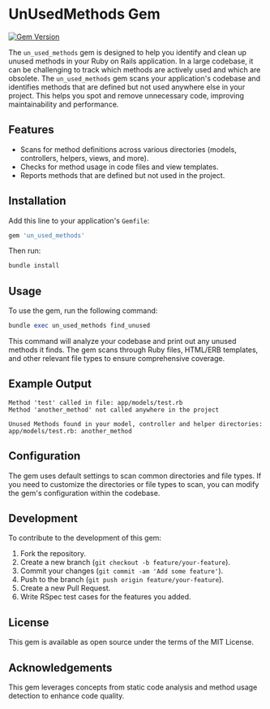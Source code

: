 # UnUsedMethods Gem

[![Gem Version](https://badge.fury.io/rb/un_used_methods.svg)](https://badge.fury.io/rb/un_used_methods)

The `un_used_methods` gem is designed to help you identify and clean up unused methods in your Ruby on Rails application. In a large codebase, it can be challenging to track which methods are actively used and which are obsolete. The `un_used_methods` gem scans your application's codebase and identifies methods that are defined but not used anywhere else in your project. This helps you spot and remove unnecessary code, improving maintainability and performance.


## Features

- Scans for method definitions across various directories (models, controllers, helpers, views, and more).
- Checks for method usage in code files and view templates.
- Reports methods that are defined but not used in the project.

## Installation

Add this line to your application's `Gemfile`:

```ruby
gem 'un_used_methods'
```

Then run:

```ruby
bundle install
```

## Usage

To use the gem, run the following command:

```ruby
bundle exec un_used_methods find_unused
```

This command will analyze your codebase and print out any unused methods it finds. The gem scans through Ruby files, HTML/ERB templates, and other relevant file types to ensure comprehensive coverage.

## Example Output

```plaintext
Method 'test' called in file: app/models/test.rb
Method 'another_method' not called anywhere in the project

Unused Methods found in your model, controller and helper directories:
app/models/test.rb: another_method
```

## Configuration

The gem uses default settings to scan common directories and file types. If you need to customize the directories or file types to scan, you can modify the gem's configuration within the codebase.

## Development

To contribute to the development of this gem:

1. Fork the repository.
2. Create a new branch (`git checkout -b feature/your-feature`).
3. Commit your changes (`git commit -am 'Add some feature'`).
4. Push to the branch (`git push origin feature/your-feature`).
5. Create a new Pull Request.
6. Write RSpec test cases for the features you added.

## License

This gem is available as open source under the terms of the MIT License.

## Acknowledgements

This gem leverages concepts from static code analysis and method usage detection to enhance code quality.

